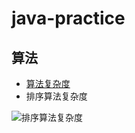 # java-practice
## 算法
* [算法复杂度](/算法复杂度说明.md)
* 排序算法复杂度
<img src="https://i.ibb.co/h9YXjDg/image.png" alt="排序算法复杂度" border="0">
